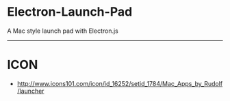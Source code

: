 # Electron-Launch-Pad
A Mac style launch pad with Electron.js

----

# ICON
- http://www.icons101.com/icon/id_16252/setid_1784/Mac_Apps_by_Rudolf/launcher
